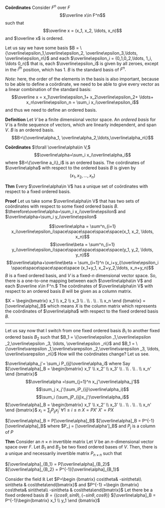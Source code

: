 **Coördinates**
Consider $F^n$ over $F$
$$\overline x\in F^n$$
such that
$$\overline x = (x_1, x_2, \ldots, x_n)$$
and $\overline x$ is ordered.

Let us say we have some basis $B = \{\overline\epsilon_1,\overline\epsilon_2, \overline\epsilon_3,\ldots, \overline\epsilon_n\}$ and each $\overline\epsilon_i = (0_1,0_2,\ldots, 1_i, \ldots 0_n)$ 
that is, each $\overline\epsilon_i$ is given by all zeroes, except in the $i^{th}$ position, which has $1.$ $B$ is the standard basis of $F^n.$

*Note:* here, the order of the elements in the basis is also important, because to be able to define a coördinate, we need to be able to give every vector as a linear combination  of the standard basis: $$\overline x =  x_1\overline\epsilon_1+ x_2\overline\epsilon_2+ \ldots+ x_n\overline\epsilon_n = \sum_i x_i\overline\epsilon_i$$
and thus we need to define an ordered basis.

**Definition**
Let $V$ be a finite dimensional vector space. An *ordered basis* for $V$ is a finite sequence of vectors, which are linearly independent, and span $V.$
$B$ is an ordered basis. $$B=\{\overline\alpha_1, \overline\alpha_2,\ldots,\overline\alpha_n\}$$

**Coördinates**
$\forall \overline\alpha\in V,$ $$\overline\alpha=\sum_i x_i\overline\alpha_i$$
where $B=\{\overline a_i\}_i$ is an ordered basis.
The coördinates of $\overline\alpha$ with respect to the ordered basis $B$ is given by $$(x_1, x_2, \ldots, x_n)$$

**Thm**
Every $\overline\alpha\in V$  has a unique set of coördinates with respect to a fixed ordered basis.

**Proof**
Let us take some $\overline\alpha\in V$ that has two sets of coördinates with respect to some fixed ordered basis $B.$
$\therefore\overline\alpha=\sum_i x_i\overline\epsilon$ 
and $\overline\alpha=\sum_i y_i\overline\epsilon$

$$\overline\alpha = \sum^n_{i=1} x_i\overline\epsilon_i\space\space\space\space\space(x_1, x_2, \ldots, x_n)$$$$\overline\beta = \sum^n_{i=1} y_i\overline\epsilon_i\space\space\space\space\space(y_1, y_2, \ldots, y_n)$$
$$\overline\alpha+\overline\beta = \sum_{i=1}^n (x_i+y_i)\overline\epsilon_i   \space\space\space\space\space (x_1+y_1, x_2+y_2,\ldots, x_n+y_n)$$
$B$ is a fixed ordered basis, and $V$ is a fixed-$n$ dimensional vector space. So, there is a one-to-one mapping between  each $\overline\alpha\in V$ and each $\overline x\in F^n.$
The coördinates of $\overline\alpha\in V$ with respect to an ordered basis $B$ will be given as a column matrix.

$X = \begin{bmatrix} x_1 \\ x_2 \\ x_3 \\ . \\ . \\ . \\ x_n \end {bmatrix} = [\overline\alpha]_B$ 
which means $X$ is the column matrix which represents the coördinates of $\overline\alpha$ with respect to the fixed ordered basis $B.$


---

Let us say now that I switch from one fixed ordered basis $B_1$ to another fixed ordered basis $B_2$
such that 
$B_1 = \{\overline\epsilon _1,\overline\epsilon _2,\overline\epsilon _3, \ldots, \overline\epsilon _n\}$ 
and
$B_1 = \{\overline\varepsilon _1,\overline\varepsilon _2,\overline\varepsilon _3, \ldots, \overline\varepsilon _n\}$ 
How will the coördinates change? Let us see.



$\overline\alpha_j'= \sum_i  P_{ij}\overline\alpha_i$ where 
Say
$[\overline\alpha]_B = \begin{bmatrix} x_1' \\ x_2' \\ x_3' \\ . \\ . \\ . \\ x_n' \end {bmatrix}$ 
$$\overline\alpha =\sum_{j=1}^n x_j'\overline\alpha_j'$$
$$\sum_j x_j'(\sum_iP_{ij}\overline\alpha_i)$$
$$\sum_i (\sum_jP_{ij}x_j')\overline\alpha_i$$
$[\overline\alpha]_B = \begin{bmatrix} x_1' \\ x_2' \\ x_3' \\ . \\ . \\ . \\ x_n' \end {bmatrix}$
$x_i = \sum_j P_{ij}x_j'$     $\forall 1\leq i\leq n$ 
$X=PX'$
$X'=PX$


$[\overline\alpha]_B = P[\overline\alpha]_B$
$[\overline\alpha]_B = P^{-1}[\overline\alpha]_B$
where 
$P_j = [\overline\alpha']_B$ and $P_j$ is a column of $P$


**Thm**
Consider an $n\times n$ invertible matrix 
Let $V$ be an $n$-dimensional vector space over $F.$ Let $B_1$ and $B_2$ be two fixed ordered bases of $V.$ Then, there is a unique and necessarily invertible matrix
$P_{n\times n}$ such that

$[\overline\alpha]_{B_1} = P[\overline\alpha]_{B_2}$
$[\overline\alpha]_{B_2} = P^{-1}[\overline\alpha]_{B_1}$


Consider the field $\mathbb R$ 
Let $P=\begin {bmatrix} cos\theta& -sin\theta\\ sin\theta & cos\theta\end{bmatrix}$  and $P^{-1} =\begin {bmatrix} cos\theta& sin\theta\\ -sin\theta & cos\theta\end{bmatrix}$ 
Let there be a fixed ordered basis $B = \{(cos\theta, sin\theta), (-sin\theta, cos\theta)\}$ 
$[\overline\alpha]_B = P^{-1}\begin{bmatrix} x_1 \\ y_1 \end {bmatrix}$ 

